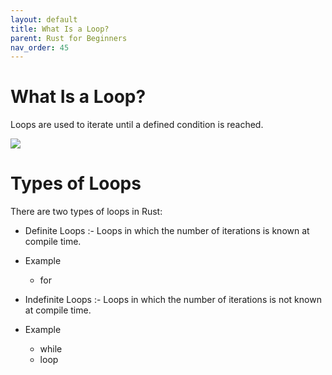 ```yaml
---
layout: default
title: What Is a Loop? 
parent: Rust for Beginners
nav_order: 45
---
```


# What Is a Loop? 

Loops are used to iterate until a defined condition is reached.

![](https://raw.githubusercontent.com/sangam14/RustLabs/master/img/intro_loop.png) 

# Types of Loops 
There are two types of loops in Rust:

- Definite Loops :- Loops in which the number of iterations is known at compile time.

- Example
   - for

- Indefinite Loops  :- Loops in which the number of iterations is not known at compile time.

- Example
  - while
  - loop



